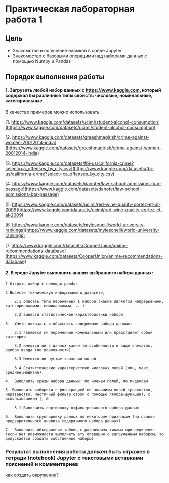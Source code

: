 # Практическая лабораторная работа 1

## Цель

* Знакомство и получение навыков в среде Jupyter
* Знакомоство с базовыми операцими над наборами данных с помощью Numpy и Pandas

## Порядок выполнения работы

#### 1. Загрузить любой набор данных с https://www.kaggle.com, который содержал бы различные типы свойств: числовые, номинальные, категориальные.
В качестве примеров можно использовать:

[1. https://www.kaggle.com/datasets/uciml/student-alcohol-consumption](https://www.kaggle.com/datasets/uciml/student-alcohol-consumption)

[2. https://www.kaggle.com/datasets/greeshmagirish/crime-against-women-20012014-india](https://www.kaggle.com/datasets/greeshmagirish/crime-against-women-20012014-india)

[3.	https://www.kaggle.com/datasets/fbi-us/california-crime?select=ca_offenses_by_city.csv](https://www.kaggle.com/datasets/fbi-us/california-crime?select=ca_offenses_by_city.csv)

[4. https://www.kaggle.com/datasets/danofer/law-school-admissions-bar-passage](https://www.kaggle.com/datasets/danofer/law-school-admissions-bar-passage)

[5. https://www.kaggle.com/datasets/uciml/red-wine-quality-cortez-et-al-2009](https://www.kaggle.com/datasets/uciml/red-wine-quality-cortez-et-al-2009)

[6. https://www.kaggle.com/datasets/mylesoneill/world-university-rankings](https://www.kaggle.com/datasets/mylesoneill/world-university-rankings)

[7. https://www.kaggle.com/datasets/CooperUnion/anime-recommendations-database](https://www.kaggle.com/datasets/CooperUnion/anime-recommendations-database)

#### 2. В среде Jupyter выполнить анализ выбранного набора данных:

    1 Открыть набор с помощью pandas

    2 Вывести техническую информацию о датасете, 

        2.1 описать типы переменных в наборе (какие являются непрерывными, категориальными, номинальными, ...)

        2.2 вывести статистические характеристики набора

    3.  Уметь показать и объяснить содержимое набора данных:

        3.1 являются ли переменные номинальными или представяют собой категории

        3.2 имеются ли в данных какие-то особенности в виде опечаток, ошибок ввода (по возможности)

        3.3 Имеются ли пустые значения полей

        3.4 Статистические характеристики числовых полей (мин, макс, среднее,медиана).

    4.	Выполнить срезы набора данных: по именам полей, по индексам

    5. Выполнить выбороки с фильтрацией по значниям полей (равенство, неравенство, частичный фильтр строк с помощью лямбда-функции), с использованием |, &

        5.1 Выполнить сортировку отфильтрованного набора данных
    
    6.	Выполнить группировку данных по некоторым признакам (на основе предварительного анализа содержимого набора данных)

    7.	Выполнить объединение таблиц с различнымы типами присоединения (если нет возможности выполнить эту операцию с загруженным набором, то допускается создать собственные наборы)


### **Результат выполнения работы должен быть отражен в тетради (notebook) Jupyter с текстовыми вставками пояснений и комментариев**

[как создать окружение?](https://github.com/Letch49/ML_VVSU_2023/blob/main/make_env.md)
